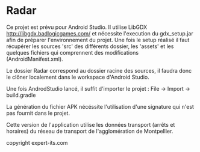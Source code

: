 Radar
=====
Ce projet est prévu pour Android Studio.
Il utilise LibGDX http://libgdx.badlogicgames.com/ et nécessite l'execution du gdx_setup.jar afin de préparer l'environnement du projet. Une fois le setup réalisé il faut récupérer les sources 'src' des différents dossier, les 'assets' et les quelques fichiers qui comprennent des modifications (AndroidManifest.xml).

Le dossier Radar correspond au dossier racine des sources, il faudra donc le clôner localement dans le workspace d'Android Studio.

Une fois AndrodStudio lancé, il suffit d'importer le projet : File -> Import -> build.gradle

La génération du fichier APK nécéssite l'utilisation d'une signature qui n'est pas fournit dans le projet.

Cette version de l'application utilise les données transport (arrêts et horaires) du réseau de transport de l'agglomération de Montpellier.


copyright expert-its.com


